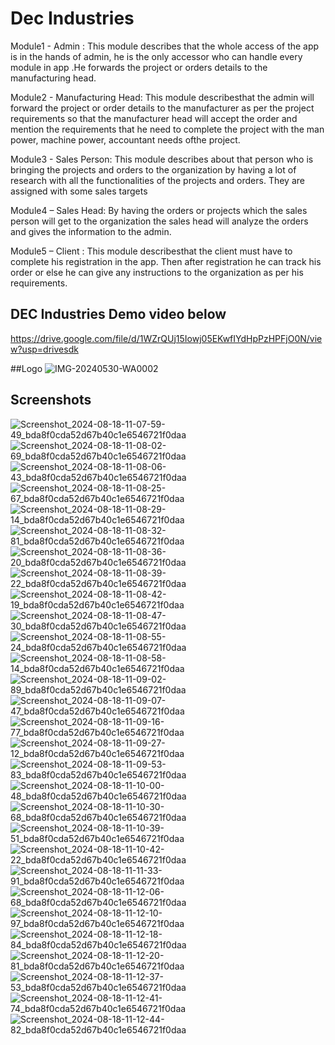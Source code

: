 
# Dec Industries

Module1 - Admin : This module describes that the whole access of the app is
in the hands of admin, he is the only accessor who can handle every module in
app .He forwards the project or orders details to the manufacturing head.

 Module2 - Manufacturing Head: This module describesthat the admin will
forward the project or order details to the
manufacturer as per the project requirements so that the manufacturer head will
accept the order and mention the
requirements that he need to complete the project with the man power, machine
power, accountant needs ofthe project.

 Module3 - Sales Person: This module describes about that person who is
bringing the projects and orders to the organization by having a lot of
research with all the
functionalities of the projects and orders. They are assigned with some sales targets


Module4 – Sales Head: By having the orders or projects which the sales person will
get to the organization the sales head will analyze the orders and gives the
information to the admin.

 Module5 – Client : This module describesthat the client must have to complete
his registration in the app. Then after
registration he can track his order or else he can give any instructions to the
organization as per his requirements.
## DEC Industries Demo video below


https://drive.google.com/file/d/1WZrQUj15Iowj05EKwfIYdHpPzHPFjO0N/view?usp=drivesdk

##Logo
![IMG-20240530-WA0002](https://github.com/user-attachments/assets/abbcc1d3-84d4-4e33-9b76-21f51ac2fadd)



## Screenshots

![Screenshot_2024-08-18-11-07-59-49_bda8f0cda52d67b40c1e6546721f0daa](https://github.com/user-attachments/assets/0acc7faa-cf31-43f3-980c-c6efd180abb2)
![Screenshot_2024-08-18-11-08-02-69_bda8f0cda52d67b40c1e6546721f0daa](https://github.com/user-attachments/assets/30f96586-39cd-48eb-a76e-0f4e2d53f5c8)
![Screenshot_2024-08-18-11-08-06-43_bda8f0cda52d67b40c1e6546721f0daa](https://github.com/user-attachments/assets/069ce65a-fe53-4291-92df-b579e133f04d)
![Screenshot_2024-08-18-11-08-25-67_bda8f0cda52d67b40c1e6546721f0daa](https://github.com/user-attachments/assets/d3003e12-5bc5-4eed-85b8-d32397c5d813)
![Screenshot_2024-08-18-11-08-29-14_bda8f0cda52d67b40c1e6546721f0daa](https://github.com/user-attachments/assets/1c4b0ee8-c7ce-473b-a231-547d8406328e)
![Screenshot_2024-08-18-11-08-32-81_bda8f0cda52d67b40c1e6546721f0daa](https://github.com/user-attachments/assets/2cf0c01b-6d27-45a5-a998-3de5643245a4)
![Screenshot_2024-08-18-11-08-36-20_bda8f0cda52d67b40c1e6546721f0daa](https://github.com/user-attachments/assets/9de26405-e5da-4293-933b-9e6c149a4ff4)
![Screenshot_2024-08-18-11-08-39-22_bda8f0cda52d67b40c1e6546721f0daa](https://github.com/user-attachments/assets/59a5499f-db27-4946-98ad-460657c07ee2)
![Screenshot_2024-08-18-11-08-42-19_bda8f0cda52d67b40c1e6546721f0daa](https://github.com/user-attachments/assets/b12a68d2-119e-4e11-8b4f-1f5be986a9ee)
![Screenshot_2024-08-18-11-08-47-30_bda8f0cda52d67b40c1e6546721f0daa](https://github.com/user-attachments/assets/807ac18a-a4fd-454a-a2d4-5a84ff86eb1d)
![Screenshot_2024-08-18-11-08-55-24_bda8f0cda52d67b40c1e6546721f0daa](https://github.com/user-attachments/assets/1d45ecc8-c720-4192-affa-589f23992887)
![Screenshot_2024-08-18-11-08-58-14_bda8f0cda52d67b40c1e6546721f0daa](https://github.com/user-attachments/assets/39783110-2d80-4a5c-beb3-2ceee27db56d)
![Screenshot_2024-08-18-11-09-02-89_bda8f0cda52d67b40c1e6546721f0daa](https://github.com/user-attachments/assets/7f23003d-427a-4b71-8dd5-15b9c79c6185)
![Screenshot_2024-08-18-11-09-07-47_bda8f0cda52d67b40c1e6546721f0daa](https://github.com/user-attachments/assets/b96e4edd-702d-4b7d-9b97-e75cb29075a2)
![Screenshot_2024-08-18-11-09-16-77_bda8f0cda52d67b40c1e6546721f0daa](https://github.com/user-attachments/assets/be7d82bf-3c03-42bb-86d8-8c94ae1e39a8)
![Screenshot_2024-08-18-11-09-27-12_bda8f0cda52d67b40c1e6546721f0daa](https://github.com/user-attachments/assets/7db77b36-7a26-4375-b259-bf50e2c54612)
![Screenshot_2024-08-18-11-09-53-83_bda8f0cda52d67b40c1e6546721f0daa](https://github.com/user-attachments/assets/d89103bd-6747-4e7f-81e7-7331e2cf9806)
![Screenshot_2024-08-18-11-10-00-48_bda8f0cda52d67b40c1e6546721f0daa](https://github.com/user-attachments/assets/12a91365-8a1c-4dd5-ba55-9f52227753b2)
![Screenshot_2024-08-18-11-10-30-68_bda8f0cda52d67b40c1e6546721f0daa](https://github.com/user-attachments/assets/677c670c-360c-42d7-95b8-71fe2afe68ec)
![Screenshot_2024-08-18-11-10-39-51_bda8f0cda52d67b40c1e6546721f0daa](https://github.com/user-attachments/assets/cd4cda4f-6cf1-42c8-81e4-3360a150960b)
![Screenshot_2024-08-18-11-10-42-22_bda8f0cda52d67b40c1e6546721f0daa](https://github.com/user-attachments/assets/fd685908-1cd9-42ce-9a48-3fcd3f4c8c21)
![Screenshot_2024-08-18-11-11-33-91_bda8f0cda52d67b40c1e6546721f0daa](https://github.com/user-attachments/assets/7442c487-b7de-4cd2-a447-cea1578bdb90)
![Screenshot_2024-08-18-11-12-06-68_bda8f0cda52d67b40c1e6546721f0daa](https://github.com/user-attachments/assets/2ee7d02d-538b-44bd-a6c3-0b7b63998bf0)
![Screenshot_2024-08-18-11-12-10-97_bda8f0cda52d67b40c1e6546721f0daa](https://github.com/user-attachments/assets/d4eeb20e-83c6-4427-b714-66a4649f1284)
![Screenshot_2024-08-18-11-12-18-84_bda8f0cda52d67b40c1e6546721f0daa](https://github.com/user-attachments/assets/33ce0cee-8654-455d-b810-42ea314590f5)
![Screenshot_2024-08-18-11-12-20-81_bda8f0cda52d67b40c1e6546721f0daa](https://github.com/user-attachments/assets/730b3efb-d33f-42b4-8a16-012344f0ea9c)
![Screenshot_2024-08-18-11-12-37-53_bda8f0cda52d67b40c1e6546721f0daa](https://github.com/user-attachments/assets/94798d40-d788-4dc8-ac7c-342f6e1a4471)
![Screenshot_2024-08-18-11-12-41-74_bda8f0cda52d67b40c1e6546721f0daa](https://github.com/user-attachments/assets/81f101e8-5fd4-4679-a85d-a89d6897467c)
![Screenshot_2024-08-18-11-12-44-82_bda8f0cda52d67b40c1e6546721f0daa](https://github.com/user-attachments/assets/1a4ebdb5-e469-4651-9ad9-f338f5f756ca)



